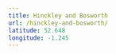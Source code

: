 ```yaml
---
title: Hinckley and Bosworth
url: /hinckley-and-bosworth/
latitude: 52.648
longitude: -1.245
---
```

